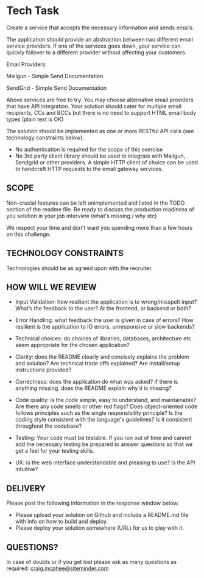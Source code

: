 # Tech Task

Create a service that accepts the necessary information and sends emails.

The application should provide an abstraction between two different email service providers. If one of the services goes down, your service can quickly failover to a different provider without affecting your customers.

Email Providers:

Mailgun - Simple Send Documentation

SendGrid - Simple Send Documentation

Above services are free to try. You may choose alternative email providers that have API integration. Your solution should cater for multiple email recipients, CCs and BCCs but there is no need to support HTML email body types (plain text is OK)

The solution should be implemented as one or more RESTful API calls (see technology constraints below).
- No authentication is required for the scope of this exercise
- No 3rd party client library should be used to integrate with Mailgun, Sendgrid or other providers. A simple HTTP client of choice can be used to handcraft HTTP requests to the email gateway services.

## SCOPE
Non-crucial features can be left unimplemented and listed in the TODO section of the readme file. Be ready to discuss the production readiness of you solution in your job interview (what's missing / why etc)

We respect your time and don't want you spending more than a few hours on this challenge.

## TECHNOLOGY CONSTRAINTS
Technologies should be as agreed upon with the recruiter.

## HOW WILL WE REVIEW
- Input Validation: how resilient the application is to wrong/misspelt input? What’s the feedback to the user? At the frontend, or backend or both?

- Error Handling: what feedback the user is given in case of errors? How resilient is the application to IO errors, unresponsive or slow backends?

- Technical choices: do choices of libraries, databases, architecture etc. seem appropriate for the chosen application?

- Clarity: does the README clearly and concisely explains the problem and solution? Are technical trade offs explained? Are install/setup instructions provided?

- Correctness: does the application do what was asked? If there is anything missing, does the README explain why it is missing?

- Code quality: is the code simple, easy to understand, and maintainable? Are there any code smells or other red flags? Does object-oriented code follows principles such as the single responsibility principle? Is the coding style consistent with the language's guidelines? Is it consistent throughout the codebase?

- Testing: Your code must be testable. If you run out of time and cannot add the necessary testing be prepared to answer questions so that we get a feel for your testing skills.

- UX: is the web interface understandable and pleasing to use? Is the API intuitive?

## DELIVERY
Please post the following information in the response window below:

- Please upload your solution on Github and include a README.md file with info on how to build and deploy.
- Please deploy your solution somewhere (URL) for us to play with it.

## QUESTIONS?
In case of doubts or if you get lost please ask as many questions as required: craig.mcphee@siteminder.com
